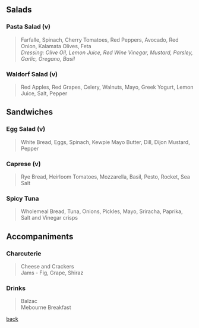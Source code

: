 ## Salads

### Pasta Salad (v)
> Farfalle, Spinach, Cherry Tomatoes, Red Peppers, Avocado, Red Onion, Kalamata Olives, Feta  
_Dressing: Olive Oil, Lemon Juice, Red Wine Vinegar, Mustard, Parsley, Garlic, Oregano, Basil_

### Waldorf Salad (v)
> Red Apples, Red Grapes, Celery, Walnuts, Mayo, Greek Yogurt, Lemon Juice, Salt, Pepper

## Sandwiches

### Egg Salad (v)
> White Bread, Eggs, Spinach, Kewpie Mayo Butter, Dill, Dijon Mustard, Pepper

### Caprese (v)
> Rye Bread, Heirloom Tomatoes, Mozzarella, Basil, Pesto, Rocket, Sea Salt

### Spicy Tuna
> Wholemeal Bread, Tuna, Onions, Pickles, Mayo, Sriracha, Paprika, Salt and Vinegar crisps

## Accompaniments

### Charcuterie

> Cheese and Crackers   
Jams - Fig, Grape, Shiraz

### Drinks

>Balzac  
Mebourne Breakfast


[back](../)
